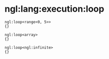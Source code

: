 # ngl:lang:execution:loop

```
ngl:loop<range<0, 5>>
{}

ngl:loop<array>
{}

ngl:loop<ngl:infinite>
{}

```